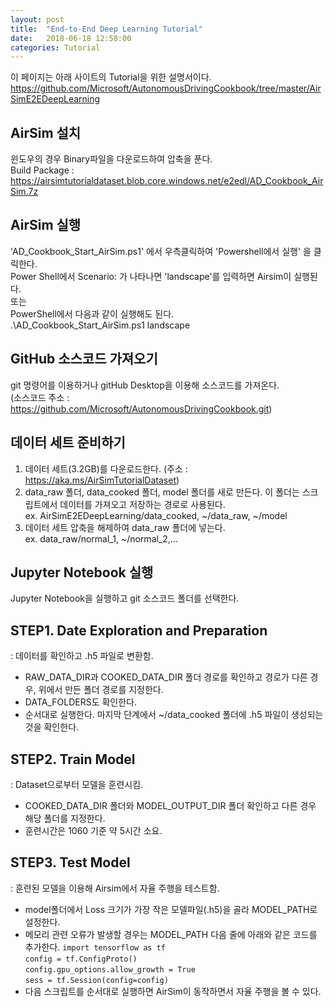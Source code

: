 ```yaml
---
layout: post
title:  "End-to-End Deep Learning Tutorial"
date:   2018-06-18 12:58:00
categories: Tutorial
---
```


이 페이지는 아래 사이트의 Tutorial을 위한 설명서이다.  
https://github.com/Microsoft/AutonomousDrivingCookbook/tree/master/AirSimE2EDeepLearning

## AirSim 설치  
윈도우의 경우 Binary파일을 다운로드하여 압축을 푼다.  
Build Package : https://airsimtutorialdataset.blob.core.windows.net/e2edl/AD_Cookbook_AirSim.7z  

## AirSim 실행
'AD_Cookbook_Start_AirSim.ps1' 에서 우측클릭하여 'Powershell에서 실행' 을 클릭한다.  
Power Shell에서 Scenario: 가 나타나면 'landscape'를 입력하면 Airsim이 실행된다.  
또는  
PowerShell에서 다음과 같이 실행해도 된다.  
.\AD_Cookbook_Start_AirSim.ps1 landscape
  
## GitHub 소스코드 가져오기
git 명령어를 이용하거나 gitHub Desktop을 이용해 소스코드를 가져온다.  
(소스코드 주소 : https://github.com/Microsoft/AutonomousDrivingCookbook.git)  

## 데이터 세트 준비하기 
1. 데이터 세트(3.2GB)를 다운로드한다. (주소 : https://aka.ms/AirSimTutorialDataset)  
2. data_raw 폴더, data_cooked 폴더, model 폴더를 새로 만든다. 이 폴더는 스크립트에서 데이터를 가져오고 저장하는 경로로 사용된다.  
   ex. AirSimE2EDeepLearning/data_cooked, ~/data_raw, ~/model  
3. 데이터 세트 압축을 해제하여 data_raw 폴더에 넣는다.  
   ex. data_raw/normal_1, ~/normal_2,...

## Jupyter Notebook 실행
Jupyter Notebook을 실행하고 git 소스코드 폴더를 선택한다.  

## STEP1. Date Exploration and Preparation
: 데이터를 확인하고 .h5 파일로 변환함.  
- RAW_DATA_DIR과 COOKED_DATA_DIR 폴더 경로를 확인하고 경로가 다른 경우, 위에서 만든 폴더 경로를 지정한다.  
- DATA_FOLDERS도 확인한다.  
- 순서대로 실행한다. 마지막 단계에서 ~/data_cooked 폴더에 .h5 파일이 생성되는 것을 확인한다.  

## STEP2. Train Model
: Dataset으로부터 모델을 훈련시킴.  
- COOKED_DATA_DIR 폴더와 MODEL_OUTPUT_DIR 폴더 확인하고 다른 경우 해당 폴더를 지정한다.  
- 훈련시간은 1060 기준 약 5시간 소요.  

## STEP3. Test Model
: 훈련된 모델을 이용해 Airsim에서 자율 주행을 테스트함.  
- model폴더에서 Loss 크기가 가장 작은 모델파일(.h5)을 골라 MODEL_PATH로 설정한다.  
- 메모리 관련 오류가 발생할 경우는 MODEL_PATH 다음 줄에 아래와 같은 코드를 추가한다.
`import tensorflow as tf`  
`config = tf.ConfigProto()`    
`config.gpu_options.allow_growth = True`    
`sess = tf.Session(config=config)`  
- 다음 스크립트를 순서대로 실행하면 AirSim이 동작하면서 자율 주행을 볼 수 있다.  
